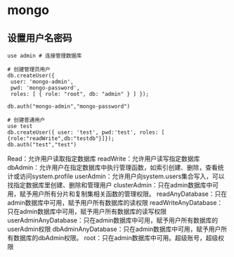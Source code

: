 # mongo 

## 设置用户名密码

```
use admin # 连接管理数据库

# 创建管理员用户
db.createUser({ 
 user: 'mongo-admin', 
 pwd: 'mongo-password', 
 roles: [ { role: "root", db: "admin" } ] });

db.auth("mongo-admin","mongo-password")

# 创建普通用户
use test
db.createUser({ user: 'test', pwd:'test', roles: [ {role:"readWrite",db:"testdb"}]});
db.auth("test","test")
```
Read：允许用户读取指定数据库
readWrite：允许用户读写指定数据库
dbAdmin：允许用户在指定数据库中执行管理函数，如索引创建、删除，查看统计或访问system.profile
userAdmin：允许用户向system.users集合写入，可以找指定数据库里创建、删除和管理用户
clusterAdmin：只在admin数据库中可用，赋予用户所有分片和复制集相关函数的管理权限。
readAnyDatabase：只在admin数据库中可用，赋予用户所有数据库的读权限
readWriteAnyDatabase：只在admin数据库中可用，赋予用户所有数据库的读写权限
userAdminAnyDatabase：只在admin数据库中可用，赋予用户所有数据库的userAdmin权限
dbAdminAnyDatabase：只在admin数据库中可用，赋予用户所有数据库的dbAdmin权限。
root：只在admin数据库中可用。超级账号，超级权限
